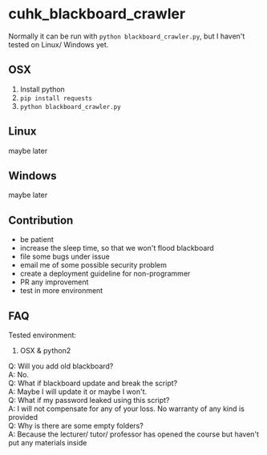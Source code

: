 # cuhk_blackboard_crawler

Normally it can be run with `python blackboard_crawler.py`, but I haven't tested on Linux/ Windows yet.

## OSX

1. Install python
2. `pip install requests`
3. `python blackboard_crawler.py`

## Linux

maybe later

## Windows

maybe later

## Contribution
* be patient
* increase the sleep time, so that we won't flood blackboard
* file some bugs under issue
* email me of some possible security problem
* create a deployment guideline for non-programmer
* PR any improvement
* test in more environment

## FAQ

Tested environment:  

1. OSX & python2

Q: Will you add old blackboard?  
A: No.  
Q: What if blackboard update and break the script?  
A: Maybe I will update it or maybe I won't.  
Q: What if my password leaked using this script?   
A: I will not compensate for any of your loss. No warranty of any kind is provided  
Q: Why is there are some empty folders?  
A: Because the lecturer/ tutor/ professor has opened the course but haven't put any materials inside  